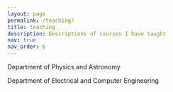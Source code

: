 ```yaml
---
layout: page
permalink: /teaching/
title: teaching
description: Descriptions of courses I have taught
nav: true
nav_order: 6
---
```


Department of Physics and Astronomy

Department of Electrical and Computer Engineering
